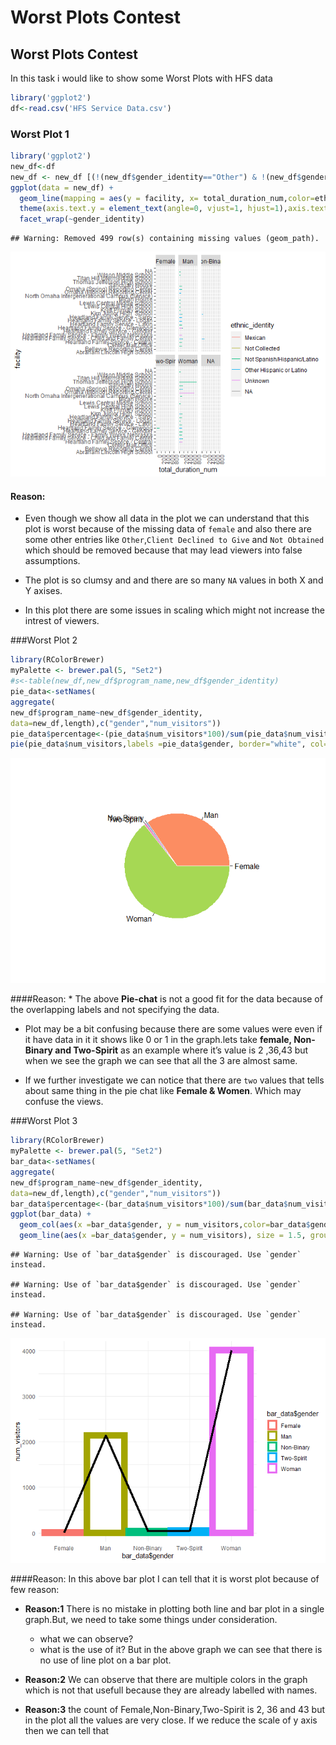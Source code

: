 Worst Plots Contest
================

## Worst Plots Contest

In this task i would like to show some Worst Plots with HFS data

``` r
library('ggplot2')
df<-read.csv('HFS Service Data.csv')
```

### Worst Plot 1

``` r
library('ggplot2')
new_df<-df
new_df <- new_df [(!(new_df$gender_identity=="Other") & !(new_df$gender_identity=="Client Declined to Give")&!(new_df$gender_identity=="Not Obtained")),]
ggplot(data = new_df) + 
  geom_line(mapping = aes(y = facility, x= total_duration_num,color=ethnic_identity)) + 
  theme(axis.text.y = element_text(angle=0, vjust=1, hjust=1),axis.text.x = element_text(angle=90, vjust=1, hjust=1))+
  facet_wrap(~gender_identity)
```

    ## Warning: Removed 499 row(s) containing missing values (geom_path).

![](Worst-PlotsContest_files/figure-gfm/unnamed-chunk-2-1.png)<!-- -->

#### Reason: 

* Even though we show all data in the plot we can
understand that this plot is worst because of the missing data of
`female` and also there are some other entries like
`Other`,`Client Declined to Give` and `Not Obtained` which should be
removed because that may lead viewers into false assumptions.

*   The plot is so clumsy and and there are so many `NA` values in both
    X and Y axises.

* In this plot there are some issues in scaling which might not increase the intrest of viewers.
  

###Worst Plot 2

``` r
library(RColorBrewer)
myPalette <- brewer.pal(5, "Set2")
#s<-table(new_df,new_df$program_name,new_df$gender_identity)
pie_data<-setNames(
aggregate(
new_df$program_name~new_df$gender_identity,
data=new_df,length),c("gender","num_visitors"))
pie_data$percentage<-(pie_data$num_visitors*100)/sum(pie_data$num_visitors)
pie(pie_data$num_visitors,labels =pie_data$gender, border="white", col=myPalette )
```

![](Worst-PlotsContest_files/figure-gfm/unnamed-chunk-3-1.png)<!-- -->

####Reason: \* The above **Pie-chat** is not a good fit for the data
because of the overlapping labels and not specifying the data.

-   Plot may be a bit confusing because there are some values were even
    if it have data in it it shows like 0 or 1 in the graph.lets take
    **female, Non-Binary and Two-Spirit** as an example where it’s value
    is 2 ,36,43 but when we see the graph we can see that all the 3 are
    almost same.

-   If we further investigate we can notice that there are `two` values
    that tells about same thing in the pie chat like **Female & Women**.
    Which may confuse the views.

###Worst Plot 3

``` r
library(RColorBrewer)
myPalette <- brewer.pal(5, "Set2")
bar_data<-setNames(
aggregate(
new_df$program_name~new_df$gender_identity,
data=new_df,length),c("gender","num_visitors"))
bar_data$percentage<-(bar_data$num_visitors*100)/sum(bar_data$num_visitors)
ggplot(bar_data) + 
  geom_col(aes(x =bar_data$gender, y = num_visitors,color=bar_data$gender), size = 5, fill = "white") +theme_minimal() +
  geom_line(aes(x =bar_data$gender, y = num_visitors), size = 1.5, group = 1)
```

    ## Warning: Use of `bar_data$gender` is discouraged. Use `gender` instead.

    ## Warning: Use of `bar_data$gender` is discouraged. Use `gender` instead.

    ## Warning: Use of `bar_data$gender` is discouraged. Use `gender` instead.

![](Worst-PlotsContest_files/figure-gfm/unnamed-chunk-4-1.png)<!-- -->

####Reason: In this above bar plot I can tell that it is worst plot
because of few reason:

-   **Reason:1** There is no mistake in plotting both line and bar plot
    in a single graph.But, we need to take some things under
    consideration.

    -   what we can observe?
    -   what is the use of it? But in the above graph we can see that
        there is no use of line plot on a bar plot.

-   **Reason:2** We can observe that there are multiple colors in the
    graph which is not that usefull because they are already labelled
    with names.

-   **Reason:3** the count of Female,Non-Binary,Two-Spirit is 2, 36 and
    43 but in the plot all the values are very close. If we reduce the
    scale of y axis then we can tell that
